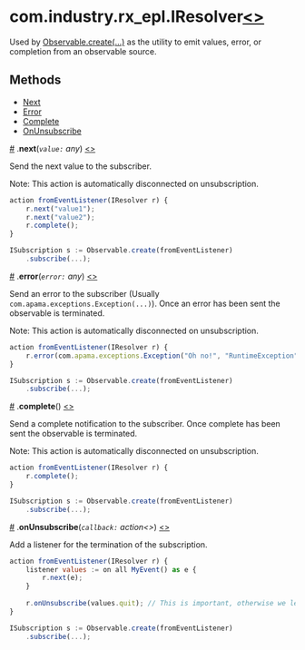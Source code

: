 # <a name="iresolver"></a>com.industry.rx_epl.IResolver[<>](/src/rx/interfaces/IResolver.mon)

Used by [Observable.create(...)](../constructors/Observable.md#create) as the utility to emit values, error, or completion from an observable source.

## Methods
* [Next](#next)
* [Error](#error)
* [Complete](#complete)
* [OnUnsubscribe](#onunsubscribe)

<a name="next" href="#next">#</a> .**next**(*`value:` any*) [<>](/src/rx/objects/IResolver.mon  "Source")

Send the next value to the subscriber.

Note: This action is automatically disconnected on unsubscription. 

```javascript
action fromEventListener(IResolver r) {
	r.next("value1");
	r.next("value2");
	r.complete();
}

ISubscription s := Observable.create(fromEventListener)
	.subscribe(...);
```

<a name="error" href="#error">#</a> .**error**(*`error:` any*) [<>](/src/rx/objects/IResolver.mon  "Source")

Send an error to the subscriber (Usually `com.apama.exceptions.Exception(...)`). Once an error has been sent the observable is terminated.

Note: This action is automatically disconnected on unsubscription. 

```javascript
action fromEventListener(IResolver r) {
	r.error(com.apama.exceptions.Exception("Oh no!", "RuntimeException"));
}

ISubscription s := Observable.create(fromEventListener)
	.subscribe(...);
```

<a name="complete" href="#complete">#</a> .**complete**() [<>](/src/rx/objects/IResolver.mon  "Source")

Send a complete notification to the subscriber. Once complete has been sent the observable is terminated.

Note: This action is automatically disconnected on unsubscription. 

```javascript
action fromEventListener(IResolver r) {
	r.complete();
}

ISubscription s := Observable.create(fromEventListener)
	.subscribe(...);
```

<a name="onunsubscribe" href="#onunsubscribe">#</a> .**onUnsubscribe**(*`callback:` action<>*) [<>](/src/rx/objects/IResolver.mon  "Source")

Add a listener for the termination of the subscription.

```javascript
action fromEventListener(IResolver r) {
	listener values := on all MyEvent() as e {
		r.next(e);
	}
	
	r.onUnsubscribe(values.quit); // This is important, otherwise we leak a listener
}

ISubscription s := Observable.create(fromEventListener)
	.subscribe(...);
```

